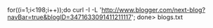 for((i=1;i<198;i++));do curl -I -L 'http://www.blogger.com/next-blog?navBar=true&blogID=3471633091411211117'; done> blogs.txt
